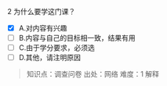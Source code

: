 2
为什么要学这门课？
- [x] A.对内容有兴趣
- [ ] B.内容与自己的目标相一致，结果有用
- [ ] C.由于学分要求，必须选
- [ ] D.其他，请注明原因

> 知识点：调查问卷
> 出处：网络
> 难度：1
> 解释

